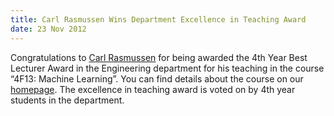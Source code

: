 ```yaml
---
title: Carl Rasmussen Wins Department Excellence in Teaching Award
date: 23 Nov 2012
---
```




Congratulations to [Carl Rasmussen](http://learning.eng.cam.ac.uk/carl/) for being awarded the 4th Year Best Lecturer Award in the Engineering department for his teaching in the course “4F13: Machine Learning”.  You can find details about the course on our [homepage](http://mlg.eng.cam.ac.uk/).  The excellence in teaching award is voted on by 4th year students in the department.

